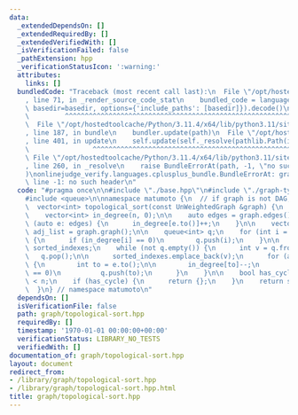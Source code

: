 ```yaml
---
data:
  _extendedDependsOn: []
  _extendedRequiredBy: []
  _extendedVerifiedWith: []
  _isVerificationFailed: false
  _pathExtension: hpp
  _verificationStatusIcon: ':warning:'
  attributes:
    links: []
  bundledCode: "Traceback (most recent call last):\n  File \"/opt/hostedtoolcache/Python/3.11.4/x64/lib/python3.11/site-packages/onlinejudge_verify/documentation/build.py\"\
    , line 71, in _render_source_code_stat\n    bundled_code = language.bundle(stat.path,\
    \ basedir=basedir, options={'include_paths': [basedir]}).decode()\n          \
    \         ^^^^^^^^^^^^^^^^^^^^^^^^^^^^^^^^^^^^^^^^^^^^^^^^^^^^^^^^^^^^^^^^^^^^^^^^^^^^^^^^^\n\
    \  File \"/opt/hostedtoolcache/Python/3.11.4/x64/lib/python3.11/site-packages/onlinejudge_verify/languages/cplusplus.py\"\
    , line 187, in bundle\n    bundler.update(path)\n  File \"/opt/hostedtoolcache/Python/3.11.4/x64/lib/python3.11/site-packages/onlinejudge_verify/languages/cplusplus_bundle.py\"\
    , line 401, in update\n    self.update(self._resolve(pathlib.Path(included), included_from=path))\n\
    \                ^^^^^^^^^^^^^^^^^^^^^^^^^^^^^^^^^^^^^^^^^^^^^^^^^^^^^^^^^\n \
    \ File \"/opt/hostedtoolcache/Python/3.11.4/x64/lib/python3.11/site-packages/onlinejudge_verify/languages/cplusplus_bundle.py\"\
    , line 260, in _resolve\n    raise BundleErrorAt(path, -1, \"no such header\"\
    )\nonlinejudge_verify.languages.cplusplus_bundle.BundleErrorAt: graph-type.hpp:\
    \ line -1: no such header\n"
  code: "#pragma once\n\n#include \"./base.hpp\"\n#include \"./graph-type.hpp\"\n\n\
    #include <queue>\n\nnamespace matumoto {\n  // if graph is not DAG, return {}\n\
    \  vector<int> topological_sort(const UnWeightedGraph &graph) {\n    int n = graph.size();\n\
    \    vector<int> in_degree(n, 0);\n\n    auto edges = graph.edges();\n    for\
    \ (auto e: edges) {\n      in_degree[e.to()]++;\n    }\n\n    vector<UnWeightedEdges>\
    \ adj_list = graph.graph();\n\n    queue<int> q;\n    for (int i = 0; i < n; i++)\
    \ {\n      if (in_degree[i] == 0)\n        q.push(i);\n    }\n\n    vector<int>\
    \ sorted_indexes;\n    while (not q.empty()) {\n      int v = q.front();\n   \
    \   q.pop();\n\n      sorted_indexes.emplace_back(v);\n      for (auto e: adj_list[v])\
    \ {\n        int to = e.to();\n\n        in_degree[to]--;\n        if (in_degree[to]\
    \ == 0)\n          q.push(to);\n      }\n    }\n\n    bool has_cycle = int(sorted_indexes.size())\
    \ < n;\n    if (has_cycle) {\n      return {};\n    }\n    return sorted_indexes;\n\
    \  }\n} // namespace matumoto\n"
  dependsOn: []
  isVerificationFile: false
  path: graph/topological-sort.hpp
  requiredBy: []
  timestamp: '1970-01-01 00:00:00+00:00'
  verificationStatus: LIBRARY_NO_TESTS
  verifiedWith: []
documentation_of: graph/topological-sort.hpp
layout: document
redirect_from:
- /library/graph/topological-sort.hpp
- /library/graph/topological-sort.hpp.html
title: graph/topological-sort.hpp
---
```

